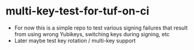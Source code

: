 # multi-key-test-for-tuf-on-ci

* For now this is a simple repo to test various signing failures that result from
  using wrong Yubikeys, switching keys during signing, etc
* Later maybe test key rotation / multi-key  support

